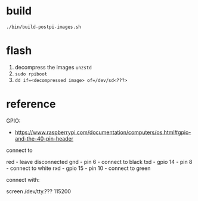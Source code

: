 # build

`./bin/build-postpi-images.sh`

# flash

1. decompress the images `unzstd`
2. `sudo rpiboot`
3. `dd if=<decompressed image> of=/dev/sd<???>`

# reference

GPIO:

* https://www.raspberrypi.com/documentation/computers/os.html#gpio-and-the-40-pin-header

connect to

red - leave disconnected
gnd - pin 6 - connect to black
txd - gpio 14 - pin 8 - connect to white
rxd - gpio 15 - pin 10 - connect to green

connect with:

screen /dev/tty.??? 115200
